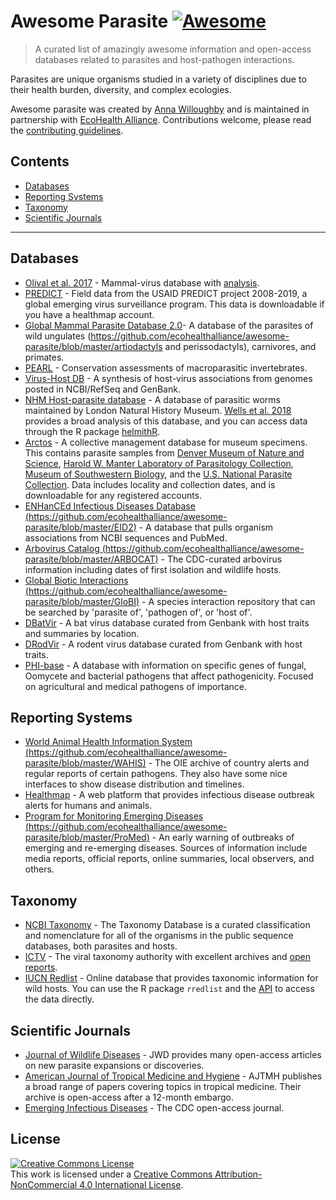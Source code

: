 Awesome Parasite [![Awesome](https://awesome.re/badge.svg)](https://awesome.re)
=========

> A curated list of amazingly awesome information and open-access databases related to parasites and host-pathogen interactions. 

Parasites are unique organisms studied in a variety of disciplines due to their health burden, diversity, and complex ecologies. 

Awesome parasite was created by [Anna Willoughby](https://arw36.github.io/) and is maintained in partnership with [EcoHealth Alliance](https://github.com/ecohealthalliance/awesome-parasite/blob/master/www.ecohealthalliance.org). Contributions welcome, please read the [contributing guidelines](https://github.com/ecohealthalliance/awesome-parasite/blob/master/contributing.md). 

## Contents
   - [Databases](#databases)
   - [Reporting Systems](#reporting-systems)
   - [Taxonomy](#taxonomy)
   - [Scientific Journals](#scientific-journals)
- - -
## Databases

 * [Olival et al. 2017](https://zenodo.org/record/807517#.Wv7kuFMvzOQ) - Mammal-virus database with [analysis](https://www.nature.com/articles/nature22975?sf90794030). 
 * [PREDICT](http://data.predict.global/) - Field data from the USAID PREDICT project 2008-2019, a global emerging virus surveillance program. This data is downloadable if you have a healthmap account. 
 * [Global Mammal Parasite Database 2.0](https://esajournals.onlinelibrary.wiley.com/doi/full/10.1002/ecy.1799)- A database of the parasites of wild ungulates (https://github.com/ecohealthalliance/awesome-parasite/blob/master/artiodactyls and perissodactyls), carnivores, and primates.
 * [PEARL](http://pearl.berkeley.edu/) - Conservation assessments of macroparasitic invertebrates.
 * [Virus-Host DB](http://www.genome.jp/virushostdb/view/) - A synthesis of host-virus associations from genomes posted in NCBI/RefSeq and GenBank.
 * [NHM Host-parasite database](http://www.nhm.ac.uk/research-curation/scientific-resources/taxonomy-systematics/host-parasites/) - A database of parasitic worms maintained by London Natural History Museum. [Wells et al. 2018](http://nicholasjclark.weebly.com/uploads/4/4/9/4/44946407/wells_etal_2018_globchangbiol.pdf) provides a broad analysis of this database, and you can access data through the R package [helmithR](https://github.com/ropensci/helminthR). 
 * [Arctos](http://arctos.database.museum/SpecimenSearch.cfm) - A collective management database for museum specimens. This contains parasite samples from [Denver Museum of Nature and Science](https://www.dmns.org/science/integrative-collections/dmns-zoology-collections/), [Harold W. Manter Laboratory of Parasitology Collection](http://hwml.unl.edu/resources/database-68), [Museum of Southwestern Biology](https://msb.unm.edu/divisions/mammals/database/index.html), and the [U.S. National Parasite Collection](https://www.nal.usda.gov/exhibits/speccoll/exhibits/show/parasitic-diseases-with-econom/u-s--national-animal-parasite-). Data includes locality and collection dates, and is downloadable for any registered accounts. 
 * [ENHanCEd Infectious Diseases Database (https://github.com/ecohealthalliance/awesome-parasite/blob/master/EID2)](https://eid2.liverpool.ac.uk/) - A database that pulls organism associations from NCBI sequences and PubMed.
 * [Arbovirus Catalog (https://github.com/ecohealthalliance/awesome-parasite/blob/master/ARBOCAT)](https://wwwn.cdc.gov/arbocat/) - The CDC-curated arbovirus information including dates of first isolation and wildlife hosts.
 * [Global Biotic Interactions (https://github.com/ecohealthalliance/awesome-parasite/blob/master/GloBI)](https://www.globalbioticinteractions.org/data.html) - A species interaction repository that can be searched by 'parasite of', 'pathogen of', or 'host of'.
 * [DBatVir](https://github.com/ecohealthalliance/awesome-parasite/blob/master/www.mgc.ac.cn/DBatVir) - A bat virus database curated from Genbank with host traits and summaries by location.
 * [DRodVir](http://www.mgc.ac.cn/DRodVir/) - A rodent virus database curated from Genbank with host traits.
 * [PHI-base](http://www.phi-base.org/index.jsp) - A database with information on specific genes of fungal, Oomycete and bacterial pathogens that affect pathogenicity. Focused on agricultural and medical pathogens of importance. 

## Reporting Systems 
 * [World Animal Health Information System (https://github.com/ecohealthalliance/awesome-parasite/blob/master/WAHIS)](http://www.oie.int/wahis_2/public/wahid.php/Diseaseinformation/reportarchive) - The OIE archive of country alerts and regular reports of certain pathogens. They also have some nice interfaces to show disease distribution and timelines.
 * [Healthmap](https://www.healthmap.org/en/) - A web platform that provides infectious disease outbreak alerts for humans and animals.
 * [Program for Monitoring Emerging Diseases (https://github.com/ecohealthalliance/awesome-parasite/blob/master/ProMed)](http://www.promedmail.org/) - An early warning of outbreaks of emerging and re-emerging diseases. Sources of information include media reports, official reports, online summaries, local observers, and others.

## Taxonomy
 * [NCBI Taxonomy](https://www.ncbi.nlm.nih.gov/taxonomy) - The Taxonomy Database is a curated classification and nomenclature for all of the organisms in the public sequence databases, both parasites and hosts.
 * [ICTV](https://talk.ictvonline.org/taxonomy/) - The viral taxonomy authority with excellent archives and [open reports](https://talk.ictvonline.org/ictv-reports/).
 * [IUCN Redlist](http://www.iucnredlist.org/) - Online database that provides taxonomic information for wild hosts. You can use the R package `rredlist` and the [API](http://apiv3.iucnredlist.org/api/v3/docs) to access the data directly. 

## Scientific Journals 
 * [Journal of Wildlife Diseases](http://www.jwildlifedis.org/loi/jwdi) - JWD provides many open-access articles on new parasite expansions or discoveries.
 * [American Journal of Tropical Medicine and Hygiene](http://www.ajtmh.org/) - AJTMH publishes a broad range of papers covering topics in tropical medicine. Their archive is open-access after a 12-month embargo.
 * [Emerging Infectious Diseases](https://wwwnc.cdc.gov/eid/) - The CDC open-access journal.
 

## License
<a rel="license" href="http://creativecommons.org/licenses/by-nc/4.0/"><img alt="Creative Commons License" style="border-width:0" src="https://mirrors.creativecommons.org/presskit/buttons/88x31/svg/by-nc.svg" /></a><br />This work is licensed under a <a rel="license" href="http://creativecommons.org/licenses/by-nc/4.0/">Creative Commons Attribution-NonCommercial 4.0 International License</a>.